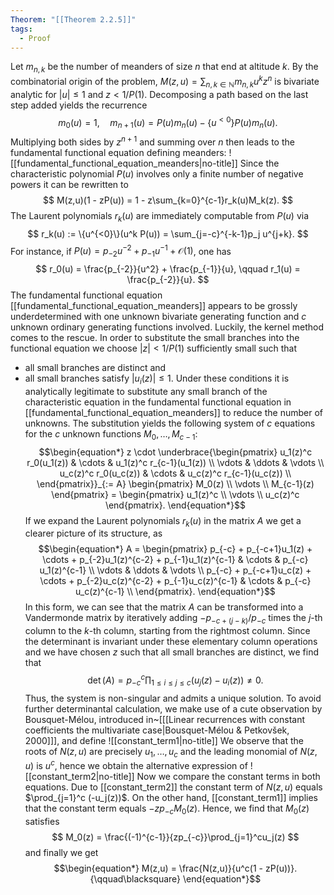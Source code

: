 ```yaml
---
Theorem: "[[Theorem 2.2.5]]"
tags:
  - Proof
---
```


Let $m_{n,k}$ be the number of meanders of size $n$ that end at altitude $k$. 
By the combinatorial origin of the problem, $M(z,u) = \sum_{n,k \in \mathbb{N}} m_{n,k}u^kz^n$ is bivariate analytic for $|u| \leq 1$ and $z < 1/P(1)$. 
Decomposing a path based on the last step added yields the recurrence $$
m_0(u) = 1, \quad m_{n+1}(u) = P(u)m_n(u) - \{u^{<0}\}P(u)m_n(u).
$$
Multiplying both sides by $z^{n+1}$ and summing over $n$ then leads to the fundamental functional equation defining meanders:
![[fundamental_functional_equation_meanders|no-title]]
Since the characteristic polynomial $P(u)$ involves only a finite number of negative powers it can be rewritten to 
$$
M(z,u)(1 - zP(u)) = 1 - z\sum_{k=0}^{c-1}r_k(u)M_k(z).
$$
The Laurent polynomials $r_k(u)$ are immediately computable from $P(u)$ via $$
r_k(u) := \{u^{<0}\}(u^k P(u)) = \sum_{j=-c}^{-k-1}p_j u^{j+k}.
$$
For instance, if $P(u) = p_{-2}u^{-2} + p_{-1}u^{-1} + \mathcal{O}(1)$, one has
$$
r_0(u) = \frac{p_{-2}}{u^2} + \frac{p_{-1}}{u}, \qquad
r_1(u) = \frac{p_{-2}}{u}.
$$
The fundamental functional equation [[fundamental_functional_equation_meanders]] appears to be grossly underdetermined with one unknown bivariate generating function and $c$ unknown ordinary generating functions involved. 
Luckily, the kernel method comes to the rescue. In order to substitute the small branches into the functional equation we choose $|z| < 1/P(1)$ sufficiently small such that
- all small branches are distinct and
- all small branches satisfy $|u_i(z)| \leq 1$.
Under these conditions it is analytically legitimate to substitute any small branch of the characteristic equation in the fundamental functional equation in [[fundamental_functional_equation_meanders]] to reduce the number of unknowns.
The substitution yields the following system of $c$ equations for the $c$ unknown functions $M_0, \dots, M_{c-1}$:
$$\begin{equation*}
z \cdot
\underbrace{\begin{pmatrix}
u_1(z)^c r_0(u_1(z)) & \cdots & u_1(z)^c r_{c-1}(u_1(z)) \\
\vdots & \ddots & \vdots \\
u_c(z)^c r_0(u_c(z)) & \cdots & u_c(z)^c r_{c-1}(u_c(z)) \\
\end{pmatrix}}_{:= A}
\begin{pmatrix}
M_0(z) \\ \vdots \\ M_{c-1}(z)
\end{pmatrix}
=
\begin{pmatrix}
u_1(z)^c \\ \vdots \\ u_c(z)^c
\end{pmatrix}.
\end{equation*}$$
If we expand the Laurent polynomials $r_k(u)$ in the matrix $A$ we get a clearer picture of its structure, as 
$$\begin{equation*}
A = \begin{pmatrix}
p_{-c} + p_{-c+1}u_1(z) + \cdots + p_{-2}u_1(z)^{c-2} + p_{-1}u_1(z)^{c-1} & \cdots & p_{-c} u_1(z)^{c-1} \\
\vdots & \ddots & \vdots \\
p_{-c} + p_{-c+1}u_c(z) + \cdots + p_{-2}u_c(z)^{c-2} + p_{-1}u_c(z)^{c-1} & \cdots & p_{-c} u_c(z)^{c-1} \\
\end{pmatrix}.
\end{equation*}$$
In this form, we can see that the matrix $A$ can be transformed into a Vandermonde matrix by iteratively adding $-p_{-c + (j - k)}/p_{-c}$ times the $j$-th column to the $k$-th column, starting from the rightmost column.
Since the determinant is invariant under these elementary column operations and we have chosen $z$ such that all small branches are distinct, we find that 
$$
\det(A) = p_{-c}^c \prod_{1 \leq i \leq j \leq c}(u_j(z) - u_i(z)) \neq 0.
$$
Thus, the system is non-singular and admits a unique solution.
To avoid further determinantal calculation, we make use of a cute observation by Bousquet-Mélou, introduced in~\[[[Linear recurrences with constant coefficients the multivariate case|Bousquet-Mélou & Petkovšek, 2000]]\], and define
![[constant_term1|no-title]]
We observe that the roots of $N(z,u)$ are precisely $u_1,\dots,u_c$ and the leading monomial of $N(z,u)$ is $u^c$, hence we obtain the alternative expression of
![[constant_term2|no-title]]
Now we compare the constant terms in both equations. 
Due to [[constant_term2]] the constant term of $N(z,u)$ equals $\prod_{j=1}^c (-u_j(z))$. 
On the other hand, [[constant_term1]] implies that the constant term equals $-zp_{-c}M_0(z)$.
Hence, we find that $M_0(z)$ satisfies 
$$
M_0(z) = \frac{(-1)^{c-1}}{zp_{-c}}\prod_{j=1}^cu_j(z)
$$
and finally we get
$$\begin{equation*}
M(z,u) = \frac{N(z,u)}{u^c(1 - zP(u))}. {\qquad\blacksquare}
\end{equation*}$$
